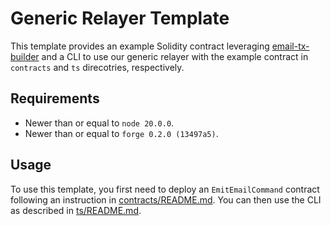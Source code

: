 # Generic Relayer Template

This template provides an example Solidity contract leveraging [email-tx-builder](https://github.com/zkemail/email-tx-builder/tree/main) and a CLI to use our generic relayer with the example contract in `contracts` and `ts` direcotries, respectively. 

## Requirements
- Newer than or equal to `node 20.0.0`.
- Newer than or equal to `forge 0.2.0 (13497a5)`.

## Usage

To use this template, you first need to deploy an `EmitEmailCommand` contract following an instruction in [contracts/README.md](contracts/README.md).
You can then use the CLI as described in [ts/README.md](ts/README.md). 

